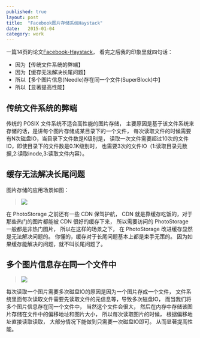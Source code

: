 ```yaml
---
published: true
layout: post
title:  "Facebook图片存储系统Haystack"
date:   2015-01-04
category: work
---
```


一篇14页的论文[Facebook-Haystack]，
看完之后我的印象里就四句话： 

+ 因为【传统文件系统的弊端】
+ 因为【缓存无法解决长尾问题】
+ 所以【多个图片信息(Needle)存在同一个文件(SuperBlock)中】
+ 所以【显著提高性能】

## 传统文件系统的弊端

传统的 POSIX 文件系统不适合高性能的图片存储，
主要原因是基于该文件系统来存储的话，是讲每个图片存储成某目录下的一个文件，
每次读取文件的时候需要有N次磁盘IO，当目录下文件数是K级别是，
读取一次文件需要超过10次的文件IO，即使目录下的文件数是0.1K级别时，
也需要3次的文件IO（1:读取目录元数据,2:读取inode,3:读取文件内容）。

## 缓存无法解决长尾问题

图片存储的应用场景如图：

> <img
src="http://7viirv.com1.z0.glb.clouddn.com/57e1b0d39d_haystack-fig1.png"/>

在 PhotoStorage 之前还有一些 CDN 保驾护航，
CDN 就是靠缓存吃饭的，对于那些热门的图片都能被 CDN 很好的缓存下来，
所以需要访问的 PhotoStorage 一般都是非热门图片，
所以在这样的场景之下，
在 PhotoStorage 改进缓存显然是无法解决问题的。
你懂的，缓存对于长尾问题基本上都是束手无策的。
因为如果缓存能解决的问题，就不叫长尾问题了。


## 多个图片信息存在同一个文件中

> <img
src="http://7viirv.com1.z0.glb.clouddn.com/588535155a_haystack-fig5.png"/>

每次读取一个图片需要多次磁盘IO的原因是因为一个图片存成一个文件，
文件系统里面每次读取文件需要先读取文件的元信息等，导致多次磁盘IO，
而当我们将多个图片信息存在同一个文件中，
当然这个文件会很大，
然后在内存中存储该图片存储在文件中的偏移地址和图片大小，
所以每次读取图片的时候，
根据偏移地址直接读取读取，
大部分情况下能做到只需要一次磁盘IO即可。
从而显著提高性能。

[Facebook-Haystack]:http://7viirv.com1.z0.glb.clouddn.com/facebook-haystack.pdf
